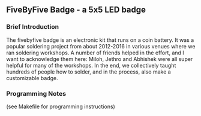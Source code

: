 ## FiveByFive Badge - a 5x5 LED badge

### Brief Introduction
The fivebyfive badge is an electronic kit that runs on a coin battery.
It was a popular soldering project from about 2012-2016 in various venues where we
ran soldering workshops.
A number of friends helped in the effort, and I want to acknowledge them here:
Miloh, Jethro and Abhishek were all super helpful for many of the workshops.
In the end, we collectively taught hundreds of people how to solder,
and in the process, also make a customizable badge.

### Programming Notes
(see Makefile for programming instructions)
